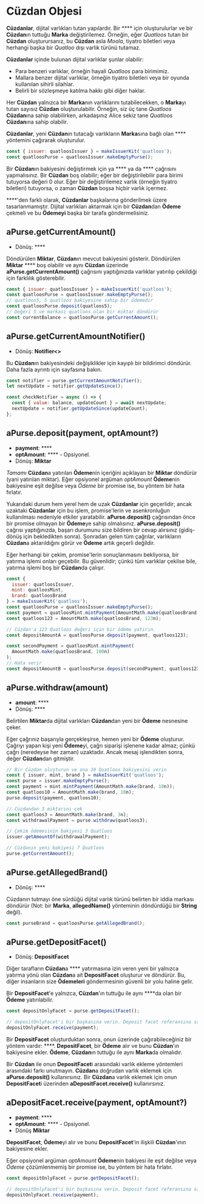# Cüzdan Objesi

**Cüzdanlar**, dijital varlıkları tutan yapılardır. Bir **** için oluşturulurlar ve bir **Cüzdan**ın tuttuğu **Marka** değiştirilemez. Örneğin, eğer _Quatloos_ tutan bir **Cüzdan** oluşturursanız, bu **Cüzdan** asla _Moola_, tiyatro biletleri veya herhangi başka bir _Quatloo_ dışı varlık türünü tutamaz.

**Cüzdanlar** içinde bulunan dijital varlıklar şunlar olabilir:

- Para benzeri varlıklar, örneğin hayali _Quatloos_ para birimimiz.
- Mallara benzer dijital varlıklar, örneğin tiyatro biletleri veya bir oyunda kullanılan sihirli silahlar.
- Belirli bir sözleşmeye katılma hakkı gibi diğer haklar.

Her **Cüzdan** yalnızca bir **Marka**nın varlıklarını tutabilecekken, o **Marka**yı tutan sayısız **Cüzdan** oluşturulabilir. Örneğin, siz üç tane _Quatloos_ **Cüzdan**ına sahip olabilirken, arkadaşınız Alice sekiz tane _Quatloos_ **Cüzdan**ına sahip olabilir.

**Cüzdanlar**, yeni **Cüzdan**ın tutacağı varlıkların **Marka**sına bağlı olan **** yöntemini çağırarak oluşturulur.

```js
const { issuer: quatloosIssuer } = makeIssuerKit('quatloos');
const quatloosPurse = quatloosIssuer.makeEmptyPurse();
```

Bir **Cüzdan**ın bakiyesini değiştirmek için ya **** ya da **** çağrısını yapmalısınız. Bir **Cüzdan** boş olabilir; eğer bir değiştirilebilir para birimi tutuyorsa değeri 0 olur. Eğer bir değiştirilemez varlık (örneğin tiyatro biletleri) tutuyorsa, o zaman **Cüzdan** boşsa hiçbir varlık içermez.

****'den farklı olarak, **Cüzdanlar** başkalarına gönderilmek üzere tasarlanmamıştır. Dijital varlıkları aktarmak için bir **Cüzdan**dan **Ödeme** çekmeli ve bu **Ödemeyi** başka bir tarafa göndermelisiniz.

## aPurse.getCurrentAmount()

- Dönüş: ****

Döndürülen **Miktar**, **Cüzdan**ın mevcut bakiyesini gösterir. Döndürülen **Miktar** **** boş olabilir ve aynı **Cüzdan** üzerinde **aPurse.getCurrentAmount()** çağrısını yaptığınızda varlıklar yatırılıp çekildiği için farklılık gösterebilir.

```js
const { issuer: quatloosIssuer } = makeIssuerKit('quatloos');
const quatloosPurse = quatloosIssuer.makeEmptyPurse();
// quatloos5, 5 quatloos bakiyesine sahip bir ödemedir
const quatloosPurse.deposit(quatloos5);
// Değeri 5 ve markası quatloos olan bir miktar döndürür
const currentBalance = quatloosPurse.getCurrentAmount();
```

## aPurse.getCurrentAmountNotifier()

- Dönüş: **Notifier&lt;>**

Bu **Cüzdan**ın bakiyesindeki değişiklikler için kayıplı bir bildirimci döndürür. Daha fazla ayrıntı için  sayfasına bakın.

```js
const notifier = purse.getCurrentAmountNotifier();
let nextUpdate = notifier.getUpdateSince();

const checkNotifier = async () => {
  const { value: balance, updateCount } = await nextUpdate;
  nextUpdate = notifier.getUpdateSince(updateCount);
};
```

## aPurse.deposit(payment, optAmount?)

- **payment**: ****
- **optAmount**: **** - Opsiyonel.
- Dönüş: **Miktar**

_Tamamı_ **Cüzdan**a yatırılan **Ödeme**nin içeriğini açıklayan bir **Miktar** döndürür (yani yatırılan miktar). Eğer opsiyonel argüman _optAmount_ **Ödeme**nin bakiyesine eşit değilse veya _Ödeme_ bir promise ise, bu yöntem bir hata fırlatır.

Yukarıdaki durum hem yerel hem de uzak **Cüzdanlar** için geçerlidir; ancak uzaktaki **Cüzdanlar** için bu işlem, promise'lerin ve asenkronluğun kullanılması nedeniyle etkiler yaratabilir. **aPurse.deposit()** çağrısından önce bir promise olmayan bir **Ödeme**ye sahip olmalısınız. **aPurse.deposit()** çağrısı yaptığınızda, başarı durumunu size bildiren bir cevap alırsınız (gidiş-dönüş için bekledikten sonra). Sonradan gelen tüm çağrılar, varlıkların **Cüzdan**a aktarıldığını görür ve **Ödeme** artık geçerli değildir.

Eğer herhangi bir çekim, promise'lerin sonuçlanmasını bekliyorsa, bir yatırma işlemi onları geçebilir. Bu güvenlidir; çünkü tüm varlıklar çekilse bile, yatırma işlemi boş bir **Cüzdan**da çalışır.

```js
const {
  issuer: quatloosIssuer,
  mint: quatloosMint,
  brand: quatloosBrand
} = makeIssuerKit('quatloos');
const quatloosPurse = quatloosIssuer.makeEmptyPurse();
const payment = quatloosMint.mintPayment(AmountMath.make(quatloosBrand, 123n));
const quatloos123 = AmountMath.make(quatloosBrand, 123n);

// Cüzdan'a 123 Quatloos değeri için bir ödeme yatırın.
const depositAmountA = quatloosPurse.deposit(payment, quatloos123);

const secondPayment = quatloosMint.mintPayment(
  AmountMath.make(quatloosBrand, 100n)
);
// Hata verir
const depositAmountB = quatloosPurse.deposit(secondPayment, quatloos123);
```

## aPurse.withdraw(amount)

- **amount**: ****
- Dönüş: ****

Belirtilen **Miktar**da dijital varlıkları **Cüzdan**dan yeni bir **Ödeme** nesnesine çeker.

Eğer çağrınız başarıyla gerçekleşirse, hemen yeni bir **Ödeme** oluşturur. Çağrıyı yapan kişi yeni **Ödeme**yi, çağrı siparişi işlenene kadar almaz; çünkü çağrı (neredeyse her zaman) uzaktadır. Ancak mesaj işlendikten sonra, değer **Cüzdan**dan gitmiştir.

```js
// Bir Cüzdan oluşturun ve ona 10 Quatloos bakiyesini verin
const { issuer, mint, brand } = makeIssuerKit('quatloos');
const purse = issuer.makeEmptyPurse();
const payment = mint.mintPayment(AmountMath.make(brand, 10n));
const quatloos10 = AmountMath.make(brand, 10n);
purse.deposit(payment, quatloos10);

// Cüzdandan 3 miktarını çek
const quatloos3 = AmountMath.make(brand, 3n);
const withdrawalPayment = purse.withdraw(quatloos3);

// Çekim ödemesinin bakiyesi 3 Quatloos
issuer.getAmountOf(withdrawalPayment);

// Cüzdanın yeni bakiyesi 7 Quatloos
purse.getCurrentAmount();
```

## aPurse.getAllegedBrand()

- Dönüş: ****

Cüzdanın tutmayı öne sürdüğü dijital varlık türünü belirten bir iddia markası döndürür (Not: bir **Marka**, **allegedName()** yönteminin döndürdüğü bir **String** değil).

```js
const purseBrand = quatloosPurse.getAllegedBrand();
```

## aPurse.getDepositFacet()

- Dönüş: **DepositFacet**

Diğer tarafların **Cüzdan**a **** yatırmasına izin veren yeni bir yalnızca yatırma yönü olan **Cüzdan**a ait **DepositFacet** oluşturur ve döndürür. Bu, diğer insanların size **Ödemeleri** göndermesinin güvenli bir yolu haline gelir.

Bir **DepositFacet**'e yalnızca, **Cüzdan**'ın tuttuğu ile aynı ****da olan bir **Ödeme** yatırılabilir.

```js
const depositOnlyFacet = purse.getDepositFacet();

// depositOnlyFacet'i bir başkasına verin. Deposit facet referansına sahip olan herkes, bir ödemeyi alması için onu yönlendirebilir, böylece ödeme varlıkları deposit facet ile ilişkili Cüzdan'a yatırılır.
depositOnlyFacet.receive(payment);
```

Bir **DepositFacet** oluşturduktan sonra, onun üzerinde çağırabileceğiniz bir yöntem vardır: ****. **DepositFacet**, bir **Ödeme** alır ve bunu **Cüzdan**'ın bakiyesine ekler. **Ödeme**, **Cüzdan**ın tuttuğu ile aynı **Marka**da olmalıdır.

Bir **Cüzdan** ile onun **DepositFacet**i arasındaki varlık ekleme yöntemleri arasındaki farkı unutmayın. **Cüzdan**a doğrudan varlık eklemek için **aPurse.deposit()** kullanırsınız. Bir **Cüzdan**a varlık eklemek için onun **DepositFacet**i üzerinden **aDepositFacet.receive()** kullanırsınız.

## aDepositFacet.receive(payment, optAmount?)

- **payment**: ****
- **optAmount**: **** - Opsiyonel.
- Dönüş **Miktar**

**DepositFacet**, **Ödeme**yi alır ve bunu **DepositFacet**'in ilişkili **Cüzdan**'ının bakiyesine ekler.

Eğer opsiyonel argüman _optAmount_ **Ödeme**nin bakiyesi ile eşit değilse veya _Ödeme_ çözümlenmemiş bir promise ise, bu yöntem bir hata fırlatır.

```js
const depositOnlyFacet = purse.getDepositFacet();

// depositOnlyFacet'i bir başkasına verin. Deposit facet referansına sahip olan herkes, bir ödemeyi alması için onu yönlendirebilir, böylece ödeme varlıkları deposit facet ile ilişkili Cüzdan'a yatırılır.
depositOnlyFacet.receive(payment);